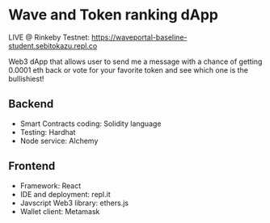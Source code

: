 # Wave and Token ranking dApp

LIVE @ Rinkeby Testnet: https://waveportal-baseline-student.sebitokazu.repl.co


Web3 dApp that allows user to send me a message with a chance of getting 0.0001 eth back or vote for your favorite token and see which one is the bullishiest!

## Backend

* Smart Contracts coding: Solidity language
* Testing: Hardhat
* Node service: Alchemy

## Frontend

* Framework: React
* IDE and deployment: repl.it
* Javscript Web3 library: ethers.js
* Wallet client: Metamask
